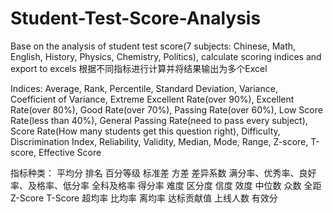 # Student-Test-Score-Analysis
Base on the analysis of student test score(7 subjects: Chinese, Math, English, History, Physics, Chemistry, Politics), calculate scoring indices and export to excels
根据不同指标进行计算并将结果输出为多个Excel 

Indices: Average, Rank, Percentile, Standard Deviation, Variance, Coefficient of Variance, Extreme Excellent Rate(over 90%), Excellent Rate(over 80%), Good Rate(over 70%), Passing Rate(over 60%), Low Score Rate(less than 40%), General Passing Rate(need to pass every subject), Score Rate(How many students get this question right), Difficulty, Discrimination Index, Reliability, Validity, Median, Mode, Range, Z-score, T-score, Effective Score

指标种类： 平均分 排名 百分等级 标准差 方差 差异系数 满分率、优秀率、良好率、及格率、低分率 全科及格率 得分率 难度 区分度 信度 效度 中位数 众数 全距 Z-Score T-Score 超均率 比均率 离均率 达标贡献值 上线人数 有效分

